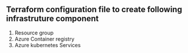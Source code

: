 ## Terraform configuration file to create following infrastruture component  
1. Resource group
2. Azure Container registry
3. Azure kubernetes Services